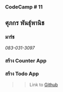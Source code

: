 ### CodeCamp # 11  

## **ศุภกร พันธุ์พานิช**  
### มาร์ช
*083-031-3097*  

### สร้าง Counter App
### สร้าง Todo App

>> Link to [Github]()